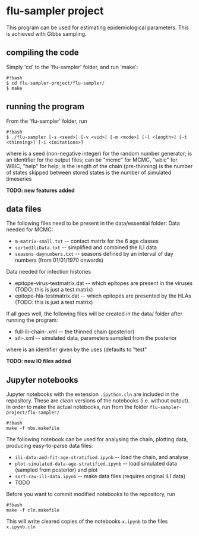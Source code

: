 # flu-sampler project

This program can be used for estimating epidemiological parameters.
This is achieved with Gibbs sampling.

## compiling the code

Simply 'cd' to the 'flu-sampler' folder, and run 'make':
```
#!bash
$ cd flu-sampler-project/flu-sampler/
$ make
```

## running the program

From the 'flu-sampler' folder, run
```
#!bash
$ ./flu-sampler [-s <seed>] [-v <vid>] [-m <mode>] [-l <length>] [-t <thinning>] [-i <imitations>]
```

where <seed> is a seed (non-negative integer) for the random number generator;
<vid> is an identifier for the output files;
<mode> can be "mcmc" for MCMC, "wbic" for WBIC, "help" for help;
<length> is the length of the chain (pre-thinning)
<thinning> is the number of states skipped between stored states
<imitations> is the number of simulated timeseries


**TODO: new features added** 

## data files

The following files need to be present in the data/essential folder:
Data needed for MCMC:

- `m-matrix-small.txt` -- contact matrix for the 6 age classes
- `sortedIliData.txt` -- simplified and combined the ILI data
- `seasons-daynumbers.txt` -- seasons defined by an interval of day numbers (from 01/01/1970 onwards)

Data needed for infection histories

- epitope-virus-testmatrix.dat -- which epitopes are present in the viruses (TODO: this is just a test matrix)
- epitope-hla-testmatrix.dat -- which epitopes are presented by the HLAs (TODO: this is just a test matrix)

If all goes well, the following files will be created in the data/ folder 
after running the program:

- full-ili-chain-<vid>.xml -- the thinned chain (posterior)
- sili-<vid>.xml -- simulated data, parameters sampled from the posterior

where <vid> is an identifier given by the uses (defaults to "test"

**TODO: new IO files added** 

## Jupyter notebooks

Jupyter notebooks with the extension `.ipython.cln` are included in the repository.
These are *clean* versions of the notebooks (i.e. without output).
In order to make the actual notebooks, run from the folder `flu-sampler-project/flu-sampler/`
```
#!bash
make -f nbs.makefile
```
The following notebook can be used for analysing the chain, plotting data,
producing easy-to-parse data files:

- `ili-data-and-fit-age-stratified.ipynb` -- load the chain, and analyse
- `plot-simulated-data-age-stratified.ipynb` -- load simulated data (sampled from posterior) and plot
- `sort-raw-ili-data.ipynb` -- make data files (requires original ILI data)
- TODO

Before you want to commit modified notebooks to the repository, run
```
#!bash
make -f cln.makefile
```
This will write cleared copies of the notebooks `x.ipynb` to the files `x.ipynb.cln`